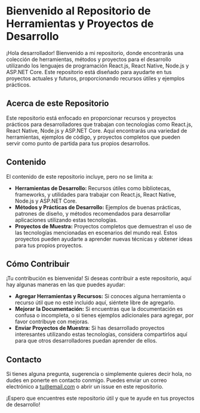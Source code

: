 # Bienvenido al Repositorio de Herramientas y Proyectos de Desarrollo

¡Hola desarrollador! Bienvenido a mi repositorio, donde encontrarás una colección de herramientas, métodos y proyectos para el desarrollo utilizando los lenguajes de programación React.js, React Native, Node.js y ASP.NET Core. Este repositorio está diseñado para ayudarte en tus proyectos actuales y futuros, proporcionando recursos útiles y ejemplos prácticos.

## Acerca de este Repositorio

Este repositorio está enfocado en proporcionar recursos y proyectos prácticos para desarrolladores que trabajan con tecnologías como React.js, React Native, Node.js y ASP.NET Core. Aquí encontrarás una variedad de herramientas, ejemplos de código, y proyectos completos que pueden servir como punto de partida para tus propios desarrollos.

## Contenido

El contenido de este repositorio incluye, pero no se limita a:

- **Herramientas de Desarrollo:** Recursos útiles como bibliotecas, frameworks, y utilidades para trabajar con React.js, React Native, Node.js y ASP.NET Core.
- **Métodos y Prácticas de Desarrollo:** Ejemplos de buenas prácticas, patrones de diseño, y métodos recomendados para desarrollar aplicaciones utilizando estas tecnologías.
- **Proyectos de Muestra:** Proyectos completos que demuestran el uso de las tecnologías mencionadas en escenarios del mundo real. Estos proyectos pueden ayudarte a aprender nuevas técnicas y obtener ideas para tus propios proyectos.

## Cómo Contribuir

¡Tu contribución es bienvenida! Si deseas contribuir a este repositorio, aquí hay algunas maneras en las que puedes ayudar:

- **Agregar Herramientas y Recursos:** Si conoces alguna herramienta o recurso útil que no esté incluido aquí, siéntete libre de agregarlo.
- **Mejorar la Documentación:** Si encuentras que la documentación es confusa o incompleta, o si tienes ejemplos adicionales para agregar, por favor contribuye con mejoras.
- **Enviar Proyectos de Muestra:** Si has desarrollado proyectos interesantes utilizando estas tecnologías, considera compartirlos aquí para que otros desarrolladores puedan aprender de ellos.

## Contacto

Si tienes alguna pregunta, sugerencia o simplemente quieres decir hola, no dudes en ponerte en contacto conmigo. Puedes enviar un correo electrónico a [tu@email.com](mailto:tu@email.com) o abrir un issue en este repositorio.

¡Espero que encuentres este repositorio útil y que te ayude en tus proyectos de desarrollo!

